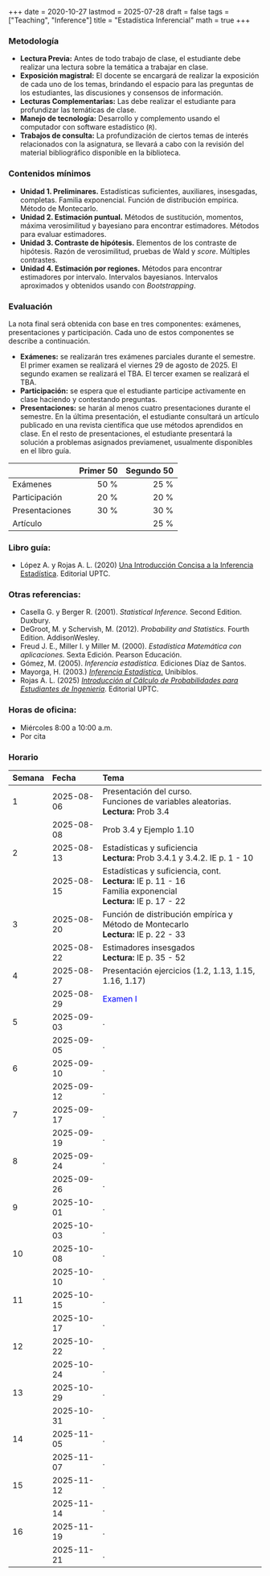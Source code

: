 +++
date      = 2020-10-27
lastmod   = 2025-07-28
draft     = false
tags      = ["Teaching", "Inference"]
title     = "Estadística Inferencial"
math      = true
+++

### Metodología

+ **Lectura Previa:** Antes de todo trabajo de clase, el estudiante debe realizar una lectura sobre la temática a trabajar en clase. 
+ **Exposición magistral:** El docente se encargará de realizar la exposición de cada uno de los temas, brindando el espacio para las preguntas de los estudiantes, las discusiones y consensos de información.
+ **Lecturas Complementarias:** Las debe realizar el estudiante para profundizar las temáticas de clase. 
+ **Manejo de tecnología:** Desarrollo y complemento usando el computador con software estadístico (`R`).
+ **Trabajos de consulta:** La profundización de ciertos temas de interés relacionados con la asignatura, se llevará a cabo con la revisión del material bibliográfico disponible en la biblioteca.


### Contenidos mínimos

+ **Unidad 1. Preliminares.** Estadísticas suficientes, auxiliares,  insesgadas, completas. Familia exponencial. Función de distribución empírica. Método de Montecarlo.
+ **Unidad 2. Estimación puntual.** Métodos de sustitución, momentos, máxima verosimilitud y bayesiano para encontrar estimadores. Métodos para evaluar estimadores.
+ **Unidad 3. Contraste de hipótesis.** Elementos de los contraste de hipótesis. Razón de verosimilitud, pruebas de Wald y *score*. Múltiples contrastes.
+ **Unidad 4. Estimación por regiones.** Métodos para encontrar estimadores por intervalo. Intervalos bayesianos. Intervalos aproximados y obtenidos usando con *Bootstrapping*.


### Evaluación

La nota final será obtenida con base en tres componentes: exámenes, presentaciones y participación. Cada uno de estos componentes se describe a continuación.

+ **Exámenes:**  se realizarán tres exámenes parciales durante el semestre. El primer examen se realizará el viernes 29 de agosto de 2025. El segundo examen se realizará el TBA. El tercer examen se realizará el TBA.
+ **Participación:** se espera que el estudiante participe activamente en clase haciendo y contestando preguntas.
+ **Presentaciones:** se harán al menos cuatro presentaciones durante el semestre. En la última presentación, el estudiante consultará un artículo publicado en una revista científica que use métodos aprendidos en clase. En el resto de presentaciones, el estudiante presentará la solución a problemas asignados previamenet, usualmente disponibles en el libro guía.


|          | Primer 50| Segundo 50|
|:---------------|------:|------:|
| Exámenes       |  50 % | 25 % |
| Participación  |  20 % | 20 % |
| Presentaciones |  30 % | 30 % |
| Artículo       |       | 25 % |


### Libro guía:

+ López A. y Rojas A. L. (2020) [Una Introducción Concisa a la Inferencia Estadística](https://alexrojas.netlify.app/publication/ie/). Editorial UPTC.

### Otras referencias:

+ Casella G. y Berger R. (2001). *Statistical Inference.* Second Edition. Duxbury.
+ DeGroot, M. y Schervish, M. (2012). *Probability and Statistics.* Fourth Edition. AddisonWesley.
+ Freud J. E., Miller I. y Miller M. (2000). *Estadística Matemática con aplicaciones.* Sexta Edición. Pearson Educación.
+ Gómez, M. (2005). *Inferencia estadística.* Ediciones Díaz de Santos.
+ Mayorga, H. (2003.) [*Inferencia Estadística.*](https://repositorio.unal.edu.co/handle/unal/53475) Unibiblos.
+ Rojas A. L. (2025) [*Introducción al Cálculo de Probabilidades para Estudiantes de Ingeniería*](https://editorial.uptc.edu.co/gpd-introduccion-al-calculo-de-probabilidades-para-estudiantes-de-ingenieria-9789586609449-680d0a2fc352d.html). Editorial UPTC.



### Horas de oficina: 

+ Miércoles 8:00 a 10:00 a.m.
+ Por cita


### Horario

|Semana |Fecha      |Tema                                                                                                                                                                    |
|:------|:----------|:---------------------------------------------------|
|1      |2025-08-06 |Presentación del curso. <br> Funciones de variables aleatorias. <br> **Lectura:** Prob 3.4  |
|&nbsp; |2025-08-08 | Prob 3.4 y Ejemplo 1.10  |
|2     |2025-08-13 |  Estadísticas y suficiencia <br> **Lectura:**  Prob 3.4.1 y 3.4.2. IE p. 1 - 10|
|&nbsp; |2025-08-15 | Estadísticas y suficiencia, cont. <br> **Lectura:**  IE p. 11 - 16 <br> Familia exponencial  <br> **Lectura:**  IE p. 17 - 22 |
|3     |2025-08-20 |  Función de distribución empírica y Método de Montecarlo <br> **Lectura:**  IE p. 22 - 33|
|&nbsp; |2025-08-22 | Estimadores insesgados <br> **Lectura:**  IE p. 35 - 52 |
|4     |2025-08-27 | Presentación ejercicios (1.2, 1.13, 1.15, 1.16, 1.17) |
|&nbsp; |2025-08-29 | <font color="blue">Examen I</font>   |
|5     |2025-09-03 |  .        |
|&nbsp; |2025-09-05 | .            |
|6     |2025-09-10 | .        |
|&nbsp; |2025-09-12 | .    |
|7     |2025-09-17 | .        |
|&nbsp; |2025-09-19 | .    |
|8     |2025-09-24 | .        |
|&nbsp; |2025-09-26 | .    |
|9     |2025-10-01 | .        |
|&nbsp; |2025-10-03 | .    |
|10     |2025-10-08 | .        |
|&nbsp; |2025-10-10 | .    |
|11     |2025-10-15 | .        |
|&nbsp; |2025-10-17 | .    |
|12     |2025-10-22 | .        |
|&nbsp; |2025-10-24 | .    |
|13     |2025-10-29 | .        |
|&nbsp; |2025-10-31 | .    |
|14     |2025-11-05 | .        |
|&nbsp; |2025-11-07 | .    |
|15     |2025-11-12 | .        |
|&nbsp; |2025-11-14 | .    |
|16     |2025-11-19 | .        |
|&nbsp; |2025-11-21 | .    |

